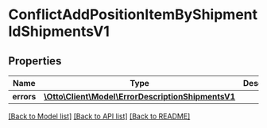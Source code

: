 # ConflictAddPositionItemByShipmentIdShipmentsV1

## Properties
Name | Type | Description | Notes
------------ | ------------- | ------------- | -------------
**errors** | [**\Otto\Client\Model\ErrorDescriptionShipmentsV1**](ErrorDescriptionShipmentsV1.md) |  | [optional] 

[[Back to Model list]](../../README.md#documentation-for-models) [[Back to API list]](../../README.md#documentation-for-api-endpoints) [[Back to README]](../../README.md)

